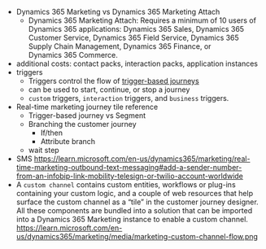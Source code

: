 - Dynamics 365 Marketing vs  Dynamics 365 Marketing Attach
	- Dynamics 365 Marketing Attach: Requires a minimum of 10 users of Dynamics 365 applications: Dynamics 365 Sales, Dynamics 365 Customer Service, Dynamics 365 Field Service, Dynamics 365 Supply Chain Management, Dynamics 365 Finance, or Dynamics 365 Commerce.
- additional costs: contact packs, interaction packs, application instances
- triggers
	- Triggers control the flow of [trigger-based journeys](https://learn.microsoft.com/en-us/dynamics365/marketing/real-time-marketing-trigger-based-journey)
	- can be used to start, continue, or stop a journey
	- `custom` triggers, `interaction` triggers, and `business` triggers.
- Real-time marketing journey tile reference
	- Trigger-based journey vs Segment
	- Branching the customer journey
		- If/then
		- Attribute branch
	- wait step
- SMS https://learn.microsoft.com/en-us/dynamics365/marketing/real-time-marketing-outbound-text-messaging#add-a-sender-number-from-an-infobip-link-mobility-telesign-or-twilio-account-worldwide
- A `custom channel` contains custom entities, workflows or plug-ins containing your custom logic, and a couple of web resources that help surface the custom channel as a “tile” in the customer journey designer. All these components are bundled into a solution that can be imported into a Dynamics 365 Marketing instance to enable a custom channel.
  https://learn.microsoft.com/en-us/dynamics365/marketing/media/marketing-custom-channel-flow.png